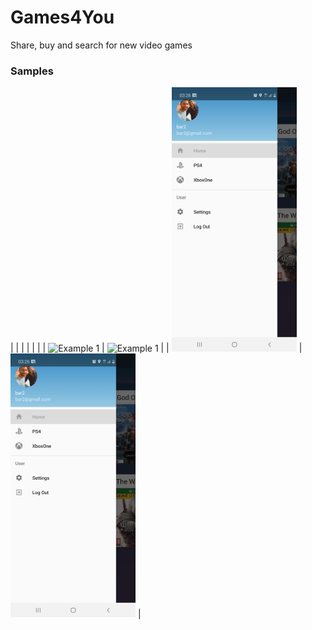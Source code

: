 # Games4You
Share, buy and search for new video games

### Samples
|   |   |
|   |   |
| <img  src="screenshots_samples/sample1.gif" alt="Example 1" width="200" style="max-width:100%;"> | <img  src="screenshots_samples/sample2.gif" alt="Example 1" width="200" style="max-width:100%;"> |
| <img src="screenshots_samples/screenshot1.jpg" alt="Example 1" width="200" style="max-width:100%;"> | <img src="screenshots_samples/screenshot1.jpg" alt="Example 1" width="200" style="max-width:100%;"> | 



